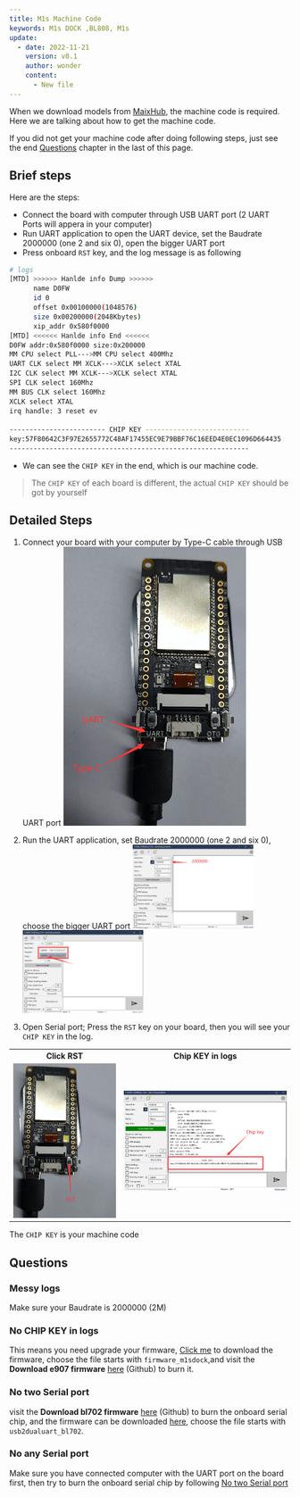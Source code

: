 ```yaml
---
title: M1s Machine Code
keywords: M1s DOCK ,BL808, M1s
update:
  - date: 2022-11-21
    version: v0.1
    author: wonder
    content:
      - New file
---
```


When we download models from [MaixHub](https://maixhub.com/), the machine code is required. Here we are talking about how to get the machine code.

If you did not get your machine code after doing following steps, just see the end [Questions](#questions) chapter in the last of this page.

## Brief steps

Here are the steps:
- Connect the board with computer through USB UART port (2 UART Ports will appera in your computer)
- Run UART application to open the UART device, set the Baudrate 2000000 (one 2 and six 0), open the bigger UART port
- Press onboard `RST` key, and the log message is as following

```bash
# logs
[MTD] >>>>>> Hanlde info Dump >>>>>>
      name D0FW
      id 0
      offset 0x00100000(1048576)
      size 0x00200000(2048Kbytes)
      xip_addr 0x580f0000
[MTD] <<<<<< Hanlde info End <<<<<<
D0FW addr:0x580f0000 size:0x200000
MM CPU select PLL--->MM CPU select 400Mhz
UART CLK select MM XCLK--->XCLK select XTAL
I2C CLK select MM XCLK--->XCLK select XTAL
SPI CLK select 160Mhz
MM BUS CLK select 160Mhz
XCLK select XTAL
irq handle: 3 reset ev

------------------------ CHIP KEY --------------------------
key:57F80642C3F97E2655772C48AF17455EC9E79BBF76C16EED4E0EC1096D664435
------------------------------------------------------------
```

- We can see the `CHIP KEY` in the end, which is our machine code.

> The `CHIP KEY` of each board is different, the actual `CHIP KEY` should be got by yourself

## Detailed Steps

1. Connect your board with your computer by Type-C cable through USB UART port
   ![uart_connect](./../../../../zh/maix/m1s/other/assets/get_key/uart_connect.png)

2. Run the UART application, set Baudrate 2000000 (one 2 and six 0), choose the bigger UART port
   <img src="./../../../../zh/maix/m1s/other/assets/get_key/baudrate_2000000.png" width=45% alt="baudrate_2000000">
   <img src="./../../../../zh/maix/m1s/other/assets/get_key/bigger_com_port.png" width=45% alt="bigger_com_port">

3. Open Serial port; Press the `RST` key on your board, then you will see your `CHIP KEY` in the log.

<table>
    <tr>
    <th>Click RST</th>
    <th>Chip KEY in logs</th>
    </tr>
    <tr>
    <td><img src="./../../../../zh/maix/m1s/other/assets/get_key/rst_key.png" alt="rst_key"></td>
    <td><img src="./../../../../zh/maix/m1s/other/assets/get_key/chip_key.png" alt="chip_key"></td>
    </tr>
</table>

The `CHIP KEY` is your machine code

## Questions

### Messy logs

Make sure your Baudrate is 2000000 (2M)

### No CHIP KEY in logs

This means you need upgrade your firmware, [Click me](https://dl.sipeed.com/shareURL/MAIX/M1s/M1s_Dock/7_Firmware) to download the firmware, choose the file starts with `firmware_m1sdock`,and visit the **Download e907 firmware** [here](https://github.com/sipeed/M1s_BL808_example) (Github) to burn it.

### No two Serial port

visit the **Download bl702 firmware** [here](https://github.com/sipeed/M1s_BL808_example) (Github) to burn the onboard serial chip, and the firmware can be downloaded [here](https://dl.sipeed.com/shareURL/MAIX/M1s/M1s_Dock/7_Firmware), choose the file starts with `usb2dualuart_bl702`.

### No any Serial port

Make sure you have connected computer with the UART port on the board first, then try to burn the onboard serial chip by following [No two Serial port](#no-two-serial-port)